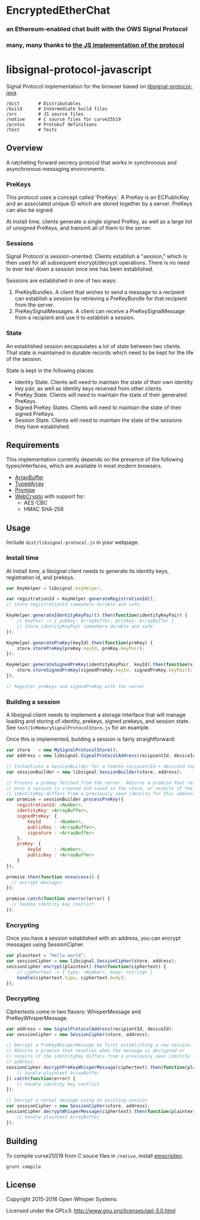 # EncryptedEtherChat
### an Ethereum-enabled chat built with the OWS Signal Protocol
### many, many thanks to [the JS implementation of the protocol](https://github.com/signalapp/libsignal-protocol-javascript)

# libsignal-protocol-javascript

Signal Protocol implementation for the browser based on
[libsignal-protocol-java](https://github.com/WhisperSystems/libsignal-protocol-java).

```
/dist       # Distributables
/build      # Intermediate build files
/src        # JS source files
/native     # C source files for curve25519
/protos     # Protobuf definitions
/test       # Tests
```

## Overview
A ratcheting forward secrecy protocol that works in synchronous and
asynchronous messaging environments.

### PreKeys

This protocol uses a concept called 'PreKeys'. A PreKey is an ECPublicKey and
an associated unique ID which are stored together by a server. PreKeys can also
be signed.

At install time, clients generate a single signed PreKey, as well as a large
list of unsigned PreKeys, and transmit all of them to the server.

### Sessions

Signal Protocol is session-oriented. Clients establish a "session," which is
then used for all subsequent encrypt/decrypt operations. There is no need to
ever tear down a session once one has been established.

Sessions are established in one of two ways:

1. PreKeyBundles. A client that wishes to send a message to a recipient can
   establish a session by retrieving a PreKeyBundle for that recipient from the
   server.
1. PreKeySignalMessages. A client can receive a PreKeySignalMessage from a
   recipient and use it to establish a session.

### State

An established session encapsulates a lot of state between two clients. That
state is maintained in durable records which need to be kept for the life of
the session.

State is kept in the following places:

* Identity State. Clients will need to maintain the state of their own identity
  key pair, as well as identity keys received from other clients.
* PreKey State. Clients will need to maintain the state of their generated
  PreKeys.
* Signed PreKey States. Clients will need to maintain the state of their signed
  PreKeys.
* Session State. Clients will need to maintain the state of the sessions they
  have established.

## Requirements

This implementation currently depends on the presence of the following
types/interfaces, which are available in most modern browsers.

* [ArrayBuffer](https://developer.mozilla.org/en-US/docs/Web/JavaScript/Reference/Global_Objects/ArrayBuffer)
* [TypedArray](https://developer.mozilla.org/en-US/docs/Web/JavaScript/Reference/Global_Objects/TypedArray)
* [Promise](https://developer.mozilla.org/en-US/docs/Web/JavaScript/Reference/Global_Objects/Promise)
* [WebCrypto](https://developer.mozilla.org/en-US/docs/Web/API/Crypto) with support for:
  - AES-CBC
  - HMAC SHA-256

## Usage

Include `dist/libsignal-protocol.js` in your webpage.

### Install time

At install time, a libsignal client needs to generate its identity keys,
registration id, and prekeys.

```js
var KeyHelper = libsignal.KeyHelper;

var registrationId = KeyHelper.generateRegistrationId();
// Store registrationId somewhere durable and safe.

KeyHelper.generateIdentityKeyPair().then(function(identityKeyPair) {
    // keyPair -> { pubKey: ArrayBuffer, privKey: ArrayBuffer }
    // Store identityKeyPair somewhere durable and safe.
});

KeyHelper.generatePreKey(keyId).then(function(preKey) {
    store.storePreKey(preKey.keyId, preKey.keyPair);
});

KeyHelper.generateSignedPreKey(identityKeyPair, keyId).then(function(signedPreKey) {
    store.storeSignedPreKey(signedPreKey.keyId, signedPreKey.keyPair);
});

// Register preKeys and signedPreKey with the server
```

### Building a session

A libsignal client needs to implement a storage interface that will manage
loading and storing of identity, prekeys, signed prekeys, and session state.
See `test/InMemorySignalProtocolStore.js` for an example.

Once this is implemented, building a session is fairly straightforward:

```js
var store   = new MySignalProtocolStore();
var address = new libsignal.SignalProtocolAddress(recipientId, deviceId);

// Instantiate a SessionBuilder for a remote recipientId + deviceId tuple.
var sessionBuilder = new libsignal.SessionBuilder(store, address);

// Process a prekey fetched from the server. Returns a promise that resolves
// once a session is created and saved in the store, or rejects if the
// identityKey differs from a previously seen identity for this address.
var promise = sessionBuilder.processPreKey({
    registrationId: <Number>,
    identityKey: <ArrayBuffer>,
    signedPreKey: {
        keyId     : <Number>,
        publicKey : <ArrayBuffer>,
        signature : <ArrayBuffer>
    },
    preKey: {
        keyId     : <Number>,
        publicKey : <ArrayBuffer>
    }
});

promise.then(function onsuccess() {
  // encrypt messages
});

promise.catch(function onerror(error) {
  // handle identity key conflict
});
```

### Encrypting

Once you have a session established with an address, you can encrypt messages
using SessionCipher.

```js
var plaintext = "Hello world";
var sessionCipher = new libsignal.SessionCipher(store, address);
sessionCipher.encrypt(plaintext).then(function(ciphertext) {
    // ciphertext -> { type: <Number>, body: <string> }
    handle(ciphertext.type, ciphertext.body);
});
```

### Decrypting

Ciphertexts come in two flavors: WhisperMessage and PreKeyWhisperMessage.

```js
var address = new SignalProtocolAddress(recipientId, deviceId);
var sessionCipher = new SessionCipher(store, address);

// Decrypt a PreKeyWhisperMessage by first establishing a new session.
// Returns a promise that resolves when the message is decrypted or
// rejects if the identityKey differs from a previously seen identity for this
// address.
sessionCipher.decryptPreKeyWhisperMessage(ciphertext).then(function(plaintext) {
    // handle plaintext ArrayBuffer
}).catch(function(error) {
    // handle identity key conflict
});

// Decrypt a normal message using an existing session
var sessionCipher = new SessionCipher(store, address);
sessionCipher.decryptWhisperMessage(ciphertext).then(function(plaintext) {
    // handle plaintext ArrayBuffer
});
```

## Building

To compile curve25519 from C souce files in `/native`, install
[emscripten](https://kripken.github.io/emscripten-site/docs/getting_started/downloads.html).

```
grunt compile
```

## License

Copyright 2015-2016 Open Whisper Systems

Licensed under the GPLv3: http://www.gnu.org/licenses/gpl-3.0.html
